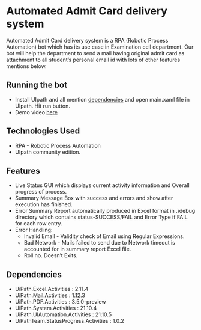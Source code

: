 # Automated Admit Card delivery system
 Automated Admit Card delivery system is a RPA (Robotic Process Automation) bot which has its use case in Examination cell department. Our bot will help the department to send a mail having original admit card as attachment to all student’s personal email id with lots of other features mentions below.

## Running the bot
- Install UIpath and all mention [dependencies](#dependencies) and open main.xaml file in UIpath. Hit run button.
- Demo video [here](https://youtu.be/Ou5LJWAjDvM)

## Technologies Used
- RPA - Robotic Process Automation
- UIpath community edition.

## Features
- Live Status GUI which displays current activity information and Overall progress of process.
- Summary Message Box with success and errors and show after execution has finished.
- Error Summary Report automatically produced in Excel format in .\debug directory which contains status-SUCCESS/FAIL and Error Type if FAIL for each row entry.
- Error Handling:
  - Invalid Email - Validity check of Email using Regular Expressions.
  - Bad Network - Mails failed to send due to Network timeout is accounted for in summary report Excel file.
  - Roll no. Doesn’t Exits.

## Dependencies
- UiPath.Excel.Activities : 2.11.4
- UiPath.Mail.Activities : 1.12.3
- UiPath.PDF.Activities : 3.5.0-preview
- UiPath.System.Activities : 21.10.4
- UiPath.UIAutomation.Activities : 21.10.5
- UiPathTeam.StatusProgress.Activities : 1.0.2
